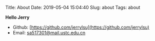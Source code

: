 Title: About
Date: 2019-05-04 15:04:40
Slug: about
Tags: about

**Hello Jerry**

- Github: [https://github.com/jerrylsu](https://github.com/jerrylsu)
- Email: sa517301@mail.ustc.edu.cn